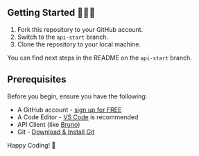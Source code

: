 ## Getting Started 👩🏽‍💻
1. Fork this repository to your GitHub account.
2. Switch to the `api-start` branch.
3. Clone the repository to your local machine.

You can find next steps in the README on the `api-start` branch.

## Prerequisites
Before you begin, ensure you have the following:

- A GitHub account - [sign up for FREE](https://github.com)
- A Code Editor - [VS Code](https://code.visualstudio.com/download) is recommended
- API Client (like [Bruno](https://github.com/usebruno/bruno))
- Git - [Download & Install Git](https://git-scm.com/downloads)

Happy Coding!  🎉
